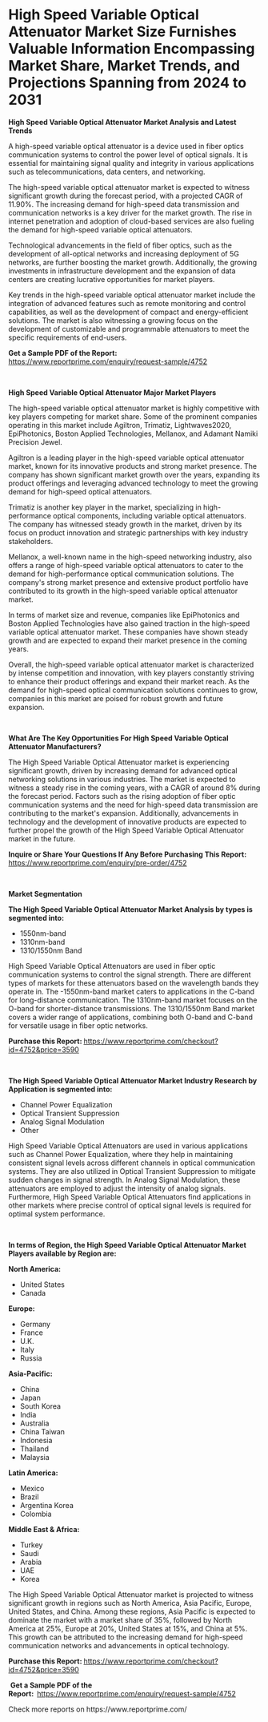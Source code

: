 <p><h1>High Speed Variable Optical Attenuator Market Size Furnishes Valuable Information Encompassing Market Share, Market Trends, and Projections Spanning from 2024 to 2031</h1></p><p><strong>High Speed Variable Optical Attenuator Market Analysis and Latest Trends</strong></p>
<p><p>A high-speed variable optical attenuator is a device used in fiber optics communication systems to control the power level of optical signals. It is essential for maintaining signal quality and integrity in various applications such as telecommunications, data centers, and networking.</p><p>The high-speed variable optical attenuator market is expected to witness significant growth during the forecast period, with a projected CAGR of 11.90%. The increasing demand for high-speed data transmission and communication networks is a key driver for the market growth. The rise in internet penetration and adoption of cloud-based services are also fueling the demand for high-speed variable optical attenuators.</p><p>Technological advancements in the field of fiber optics, such as the development of all-optical networks and increasing deployment of 5G networks, are further boosting the market growth. Additionally, the growing investments in infrastructure development and the expansion of data centers are creating lucrative opportunities for market players.</p><p>Key trends in the high-speed variable optical attenuator market include the integration of advanced features such as remote monitoring and control capabilities, as well as the development of compact and energy-efficient solutions. The market is also witnessing a growing focus on the development of customizable and programmable attenuators to meet the specific requirements of end-users.</p></p>
<p><strong>Get a Sample PDF of the Report:&nbsp;</strong> <a href="https://www.reportprime.com/enquiry/request-sample/4752">https://www.reportprime.com/enquiry/request-sample/4752</a></p>
<p>&nbsp;</p>
<p><strong>High Speed Variable Optical Attenuator Major Market Players</strong></p>
<p><p>The high-speed variable optical attenuator market is highly competitive with key players competing for market share. Some of the prominent companies operating in this market include Agiltron, Trimatiz, Lightwaves2020, EpiPhotonics, Boston Applied Technologies, Mellanox, and Adamant Namiki Precision Jewel.</p><p>Agiltron is a leading player in the high-speed variable optical attenuator market, known for its innovative products and strong market presence. The company has shown significant market growth over the years, expanding its product offerings and leveraging advanced technology to meet the growing demand for high-speed optical attenuators.</p><p>Trimatiz is another key player in the market, specializing in high-performance optical components, including variable optical attenuators. The company has witnessed steady growth in the market, driven by its focus on product innovation and strategic partnerships with key industry stakeholders.</p><p>Mellanox, a well-known name in the high-speed networking industry, also offers a range of high-speed variable optical attenuators to cater to the demand for high-performance optical communication solutions. The company's strong market presence and extensive product portfolio have contributed to its growth in the high-speed variable optical attenuator market.</p><p>In terms of market size and revenue, companies like EpiPhotonics and Boston Applied Technologies have also gained traction in the high-speed variable optical attenuator market. These companies have shown steady growth and are expected to expand their market presence in the coming years.</p><p>Overall, the high-speed variable optical attenuator market is characterized by intense competition and innovation, with key players constantly striving to enhance their product offerings and expand their market reach. As the demand for high-speed optical communication solutions continues to grow, companies in this market are poised for robust growth and future expansion.</p></p>
<p>&nbsp;</p>
<p><strong>What Are The Key Opportunities For High Speed Variable Optical Attenuator Manufacturers?</strong></p>
<p><p>The High Speed Variable Optical Attenuator market is experiencing significant growth, driven by increasing demand for advanced optical networking solutions in various industries. The market is expected to witness a steady rise in the coming years, with a CAGR of around 8% during the forecast period. Factors such as the rising adoption of fiber optic communication systems and the need for high-speed data transmission are contributing to the market's expansion. Additionally, advancements in technology and the development of innovative products are expected to further propel the growth of the High Speed Variable Optical Attenuator market in the future.</p></p>
<p><strong>Inquire or Share Your Questions If Any Before Purchasing This Report:</strong> <a href="https://www.reportprime.com/enquiry/pre-order/4752">https://www.reportprime.com/enquiry/pre-order/4752</a></p>
<p>&nbsp;</p>
<p><strong>Market Segmentation</strong></p>
<p><strong>The High Speed Variable Optical Attenuator Market Analysis by types is segmented into:</strong></p>
<p><ul><li>1550nm-band</li><li>1310nm-band</li><li>1310/1550nm Band</li></ul></p>
<p><p>High Speed Variable Optical Attenuators are used in fiber optic communication systems to control the signal strength. There are different types of markets for these attenuators based on the wavelength bands they operate in. The -1550nm-band market caters to applications in the C-band for long-distance communication. The 1310nm-band market focuses on the O-band for shorter-distance transmissions. The 1310/1550nm Band market covers a wider range of applications, combining both O-band and C-band for versatile usage in fiber optic networks.</p></p>
<p><strong>Purchase this Report:&nbsp;</strong><a href="https://www.reportprime.com/checkout?id=4752&price=3590">https://www.reportprime.com/checkout?id=4752&price=3590</a></p>
<p>&nbsp;</p>
<p><strong>The High Speed Variable Optical Attenuator Market Industry Research by Application is segmented into:</strong></p>
<p><ul><li>Channel Power Equalization</li><li>Optical Transient Suppression</li><li>Analog Signal Modulation</li><li>Other</li></ul></p>
<p><p>High Speed Variable Optical Attenuators are used in various applications such as Channel Power Equalization, where they help in maintaining consistent signal levels across different channels in optical communication systems. They are also utilized in Optical Transient Suppression to mitigate sudden changes in signal strength. In Analog Signal Modulation, these attenuators are employed to adjust the intensity of analog signals. Furthermore, High Speed Variable Optical Attenuators find applications in other markets where precise control of optical signal levels is required for optimal system performance.</p></p>
<p>&nbsp;</p>
<p><strong>In terms of Region, the High Speed Variable Optical Attenuator Market Players available by Region are:</strong></p>
<p>
    <p> <strong> North America: </strong>
        <ul>
            <li>United States</li>
            <li>Canada</li>
        </ul>
        </p> 
    <p> <strong> Europe: </strong>
        <ul>
            <li>Germany</li>
            <li>France</li>
            <li>U.K.</li>
            <li>Italy</li>
            <li>Russia</li>
        </ul>
        </p> 
    <p> <strong> Asia-Pacific: </strong>
        <ul>
            <li>China</li>
            <li>Japan</li>
            <li>South Korea</li>
            <li>India</li>
            <li>Australia</li>
            <li>China Taiwan</li>
            <li>Indonesia</li>
            <li>Thailand</li>
            <li>Malaysia</li>
        </ul>
        </p> 
    <p> <strong> Latin America: </strong>
        <ul>
            <li>Mexico</li>
            <li>Brazil</li>
            <li>Argentina Korea</li>
            <li>Colombia</li>
        </ul>
        </p> 
    <p> <strong> Middle East & Africa: </strong>
        <ul>
            <li>Turkey</li>
            <li>Saudi</li>
            <li>Arabia</li>
            <li>UAE</li>
            <li>Korea</li>
        </ul>
    </p>
    </p>
<p><p>The High Speed Variable Optical Attenuator market is projected to witness significant growth in regions such as North America, Asia Pacific, Europe, United States, and China. Among these regions, Asia Pacific is expected to dominate the market with a market share of 35%, followed by North America at 25%, Europe at 20%, United States at 15%, and China at 5%. This growth can be attributed to the increasing demand for high-speed communication networks and advancements in optical technology.</p></p>
<p><strong>Purchase this Report: </strong><a href="https://www.reportprime.com/checkout?id=4752&price=3590">https://www.reportprime.com/checkout?id=4752&price=3590</a></p>
<p>&nbsp;<strong>Get a Sample PDF of the Report:&nbsp;&nbsp;</strong><a href="https://www.reportprime.com/enquiry/request-sample/4752">https://www.reportprime.com/enquiry/request-sample/4752</a></p>
<p><strong></strong></p>
<p>Check more reports on https://www.reportprime.com/</p>